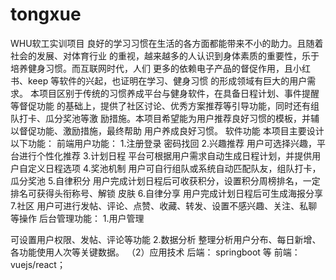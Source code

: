 # tongxue
WHU软工实训项目
良好的学习习惯在生活的各方面都能带来不小的助力。且随着社会的发展、对体育行业
的重视，越来越多的人认识到身体素质的重要性，乐于培养健身习惯。而互联网时代，人们
更多的依赖电子产品的督促作用，且小红书、keep 等软件的兴起，也证明在学习、健身习惯
的形成领域有巨大的用户需求。
本项目区别于传统的习惯养成平台与健身软件，在具备日程计划、事件提醒等督促功能
的基础上，提供了社区讨论、优秀方案推荐等引导功能，同时还有组队打卡、瓜分奖池等激
励措施。本项目希望能为用户推荐良好习惯的模板，并辅以督促功能、激励措施，最终帮助
用户养成良好习惯。
软件功能
本项目主要设计以下功能：
前端用户功能：
1.注册登录 密码找回
2.兴趣推荐
用户可选择兴趣，平台进行个性化推荐
3.计划日程
平台可根据用户需求自动生成日程计划，并提供用户自定义日程选项
4.奖池机制
用户可自行组队或系统自动匹配队友，组队打卡，瓜分奖池
5.自律积分
用户完成计划日程后可收获积分，设置积分周榜排名，一定排名可获得头衔称号、解锁
皮肤
6.自律分享
用户完成计划日程后可生成海报分享
7.社区
用户可进行发帖、评论、点赞、收藏、转发、设置不感兴趣、关注、私聊等操作
后台管理功能：
1.用户管理
 
可设置用户权限、发帖、评论等功能
2.数据分析
整理分析用户分布、每日新增、各功能使用人次等关键数据。
（2）应用技术 
后端： springboot 等
前端：vuejs/react；
